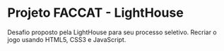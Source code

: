 # Projeto FACCAT - LightHouse
 Desafio proposto pela LightHouse para seu processo seletivo. Recriar o jogo usando HTML5, CSS3 e JavaScript.
